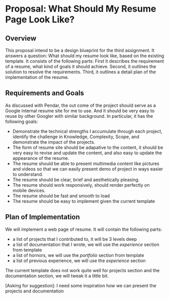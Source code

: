 # Proposal: What Should My Resume Page Look Like?

## Overview
This proposal intend to be a design blueprint for the third assignment. It answers a question: What should my resume look like, based on the existing template. It consists of the following parts:
 First it describes the requirement of a resume, what kind of goals it should achieve. Second, it outlines the solution to resolve the requirements. Third, it outlines a detail plan of the implementation of the resume.

## Requirements and Goals
As discussed with Pendar, the out come of the project should serve as a Google internal resume site for me to use. And it should be very easy to reuse by other Googler with similar background. In particular, it has the following goals:
 - Demonstrate the technical strengths I accumulate through each project, identify the challenge in Knowledge, Complexity, Scope, and demonstrate the impact of the projects.
 - The form of resume site should be adapative to the content, it should be very easy to revise and update the content, and also easy to update the appearance of the resume.
 - The resume should be able to present multimedia content like pictures and videos so that we can easily present demo of project in ways easier to understand.
 - The resume should be clear, brief and aesthetically pleasing.
 - The resume should work responsively, should render perfectly on mobile devices.
 - The resume should be fast and smooth to load
 - The resume should be easy to implement given the current template


## Plan of Implementation
We will implement a web page of resume. It will contain the following parts:
- a list of projects that I contributed to, it will be 3 levels deep
- a list of documentation that I wrote, we will use the *experience* section from template
- a list of hornors, we will use the *portfolio* section from template
- a list of previous experience, we will use the *experience* section

The current template does not work quite well for projects section and the documentation section, we will tweak it a little bit. 

[Asking for suggestion]: I need some inspiration how we can present the projects and documentation

